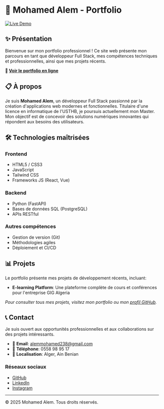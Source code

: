 # 💼 Mohamed Alem - Portfolio

[![Live Demo](https://img.shields.io/badge/Live%20Demo-Visit%20Website-brightgreen)](https://moumouh6.github.io/Prtfolio/)

## ✨ Présentation

Bienvenue sur mon portfolio professionnel ! Ce site web présente mon parcours en tant que développeur Full Stack, mes compétences techniques et professionnelles, ainsi que mes projets récents.

**🔗 [Voir le portfolio en ligne](https://moumouh6.github.io/Prtfolio/)**


## 📋 À propos

Je suis **Mohamed Alem**, un développeur Full Stack passionné par la création d'applications web modernes et fonctionnelles. Titulaire d'une licence en informatique de l'USTHB, je poursuis actuellement mon Master. Mon objectif est de concevoir des solutions numériques innovantes qui répondent aux besoins des utilisateurs.

## 🛠️ Technologies maîtrisées

### Frontend
- HTML5 / CSS3
- JavaScript
- Tailwind CSS
- Frameworks JS (React, Vue)

### Backend
- Python (FastAPI)
- Bases de données SQL (PostgreSQL)
- APIs RESTful

### Autres compétences
- Gestion de version (Git)
- Méthodologies agiles
- Déploiement et CI/CD

## 📊 Projets

Le portfolio présente mes projets de développement récents, incluant:
- **E-learning Platform**: Une plateforme complète de cours et conférences pour l'entreprise GIG Algeria

*Pour consulter tous mes projets, visitez mon portfolio ou mon [profil GitHub](https://github.com/moumouh6).*

## 📞 Contact

Je suis ouvert aux opportunités professionnelles et aux collaborations sur des projets intéressants.

- 📧 **Email**: alemmohamed238@gmail.com
- 📱 **Téléphone**: 0558 98 95 17
- 📍 **Localisation**: Alger, Ain Benian

### Réseaux sociaux
- [GitHub](https://github.com/moumouh6)
- [LinkedIn](https://www.linkedin.com/in/mohamed-alem-b51588246/)
- [Instagram](https://www.instagram.com/moumouh_alem/)

---

© 2025 Mohamed Alem. Tous droits réservés.
